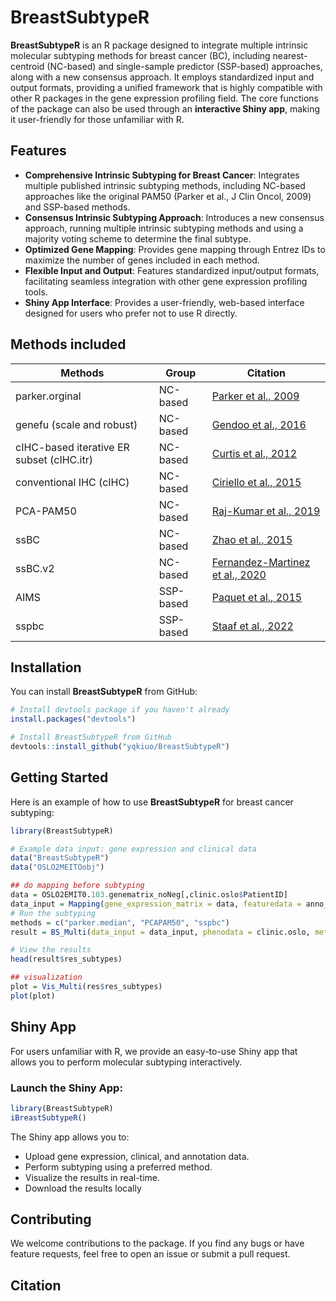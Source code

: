 # BreastSubtypeR

**BreastSubtypeR** is an R package designed to integrate multiple intrinsic molecular subtyping methods for breast cancer (BC), including nearest-centroid (NC-based) and single-sample predictor (SSP-based) approaches, along with a new consensus approach. It employs standardized input and output formats, providing a unified framework that is highly compatible with other R packages in the gene expression profiling field. The core functions of the package can also be used through an **interactive Shiny app**, making it user-friendly for those unfamiliar with R. 

## Features
- **Comprehensive Intrinsic Subtyping for Breast Cancer**: Integrates multiple published intrinsic subtyping methods, including NC-based approaches like the original PAM50 (Parker et al., J Clin Oncol, 2009) and SSP-based methods.
- **Consensus Intrinsic Subtyping Approach**: Introduces a new consensus approach, running multiple intrinsic subtyping methods and using a majority voting scheme to determine the final subtype.
- **Optimized Gene Mapping**: Provides gene mapping through Entrez IDs to maximize the number of genes included in each method.
- **Flexible Input and Output**: Features standardized input/output formats, facilitating seamless integration with other gene expression profiling tools.
- **Shiny App Interface**: Provides a user-friendly, web-based interface designed for users who prefer not to use R directly.

## Methods included

| Methods | Group | Citation |
|-----------------|-----------------|-----------------|
| parker.orginal   | NC-based   | [Parker et al., 2009](https://doi.org/10.1200/JCO.2008.18.1370)   |
| genefu (scale and robust)  | NC-based   |  [Gendoo et al., 2016](https://doi.org/10.1093/bioinformatics/btv693)  |
| cIHC-based iterative ER subset (cIHC.itr)    | NC-based    | [Curtis  et al., 2012](https://doi.org/10.1038/nature10983)  |
| conventional IHC (cIHC)    | NC-based    | [Ciriello et al., 2015](https://doi.org/10.1016/j.cell.2015.09.033)   |
| PCA-PAM50   | NC-based    | [Raj-Kumar et al., 2019](https://doi.org/10.1038/s41598-019-44339-4)    |
| ssBC    | NC-based    | [Zhao et al., 2015](https://doi.org/10.1186/s13058-015-0520-4) |
| ssBC.v2   | NC-based    | [Fernandez-Martinez  et al., 2020](https://doi.org/10.1200/JCO.20.01276)    |
| AIMS   | SSP-based    | [Paquet et al., 2015](https://doi.org/10.1093/jnci/dju357)    |
| sspbc        | SSP-based    | [Staaf et al., 2022](https://doi.org/10.1038/s41523-022-00465-3)   |



## Installation

You can install **BreastSubtypeR** from GitHub:

```R
# Install devtools package if you haven't already
install.packages("devtools")

# Install BreastSubtypeR from GitHub
devtools::install_github("yqkiuo/BreastSubtypeR")
```

## Getting Started

Here is an example of how to use **BreastSubtypeR** for breast cancer subtyping:
```R
library(BreastSubtypeR)

# Example data input: gene expression and clinical data
data("BreastSubtypeR")
data("OSLO2MEITOobj")

## do mapping before subtyping
data = OSLO2EMIT0.103.genematrix_noNeg[,clinic.oslo$PatientID]
data_input = Mapping(gene_expression_matrix = data, featuredata = anno_feature, impute = TRUE, verbose = TRUE )
# Run the subtyping
methods = c("parker.median", "PCAPAM50", "sspbc")
result = BS_Multi(data_input = data_input, phenodata = clinic.oslo, methods = methods, Subtype = TRUE)

# View the results
head(result$res_subtypes)

## visualization
plot = Vis_Multi(res$res_subtypes)
plot(plot)

```

## Shiny App
For users unfamiliar with R, we provide an easy-to-use Shiny app that allows you to perform molecular subtyping interactively.

### Launch the Shiny App:
```R
library(BreastSubtypeR)
iBreastSubtypeR()
```

The Shiny app allows you to:
- Upload gene expression, clinical, and annotation data.
- Perform subtyping using a preferred method.
- Visualize the results in real-time.
- Download the results locally


## Contributing
We welcome contributions to the package. If you find any bugs or have feature requests, feel free to open an issue or submit a pull request.

## Citation


